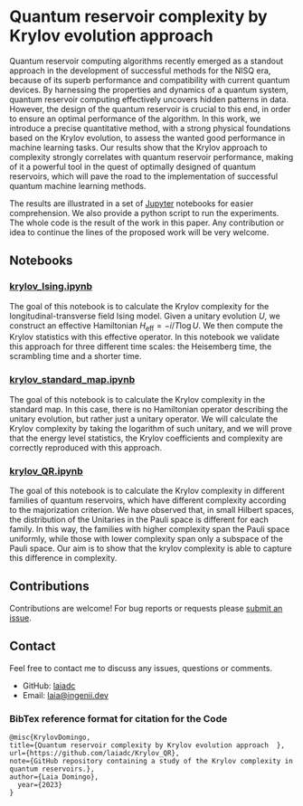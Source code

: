 # Quantum reservoir complexity by Krylov evolution approach  

Quantum reservoir computing algorithms recently emerged as a standout approach in the development of successful methods for the NISQ era, because of its superb performance and compatibility with current quantum devices.  By harnessing the properties and dynamics of a quantum system, quantum reservoir computing effectively uncovers hidden patterns in data.  However, the design of the quantum reservoir is crucial to this end, in order to ensure an optimal performance of the algorithm. In this work, we introduce a precise quantitative method, with a strong physical foundations based on the Krylov evolution, to assess the wanted good performance in machine learning tasks. Our results show that the Krylov approach to complexity strongly correlates with quantum reservoir performance, making of it a powerful tool in the quest of optimally designed of quantum reservoirs, which will pave the road to the implementation of successful quantum machine learning methods.

The results are illustrated in a set of [Jupyter](https://jupyter.org/) notebooks for easier comprehension. We also provide a python script to run the experiments. The whole code is the result of the work in  this paper. Any contribution or idea to continue the lines of the proposed work will be very welcome.

## Notebooks

### [krylov_Ising.ipynb](https://github.com/laiadc/Krylov_QR/blob/main/krylov_Ising.ipynb)  
The goal of this notebook is to calculate the Krylov complexity for the longitudinal-transverse field Ising model. Given a unitary evolution $U$, we construct an effective Hamiltonian $H_\text{eff} = -i/T \log U$. We then compute the Krylov statistics with this effective operator. In this notebook we validate this approach for three different time scales: the Heisemberg time, the scrambling time and a shorter time.

### [krylov_standard_map.ipynb](https://github.com/laiadc/Krylov_QR/blob/main/krylov_standard_map.ipynb) 
The goal of this notebook is to calculate the Krylov complexity in the standard map. In this case, there is no Hamiltonian operator describing the unitary evolution, but rather just a unitary operator.
We will calculate the Krylov complexity by taking the logarithm of such unitary, and we will prove that the energy level statistics, the Krylov coefficients and complexity are correctly reproduced with this approach.

### [krylov_QR.ipynb](https://github.com/laiadc/Krylov_QR/blob/main/krylov_QR.ipynb) 
The goal of this notebook is to calculate the Krylov complexity in different families of quantum reservoirs, which have different complexity according to the majorization criterion. We have observed that, in small Hilbert spaces, the distribution of the Unitaries in the Pauli space is different for each family. In this way, the families with higher complexity span the Pauli space uniformly, while those with lower complexity span only a subspace of the Pauli space. Our aim is to show that the krylov complexity is able to capture this difference in complexity.

## Contributions

Contributions are welcome!  For bug reports or requests please [submit an issue](https://github.com/laiadc/Krylov_QR/issues).

## Contact  

Feel free to contact me to discuss any issues, questions or comments.

* GitHub: [laiadc](https://github.com/laiadc)
* Email: [laia@ingenii.dev](laia@ingenii.dev)

### BibTex reference format for citation for the Code
```
@misc{KrylovDomingo,
title={Quantum reservoir complexity by Krylov evolution approach  },
url={https://github.com/laiadc/Krylov_QR},
note={GitHub repository containing a study of the Krylov complexity in quantum reservoirs.},
author={Laia Domingo},
  year={2023}
}
```
